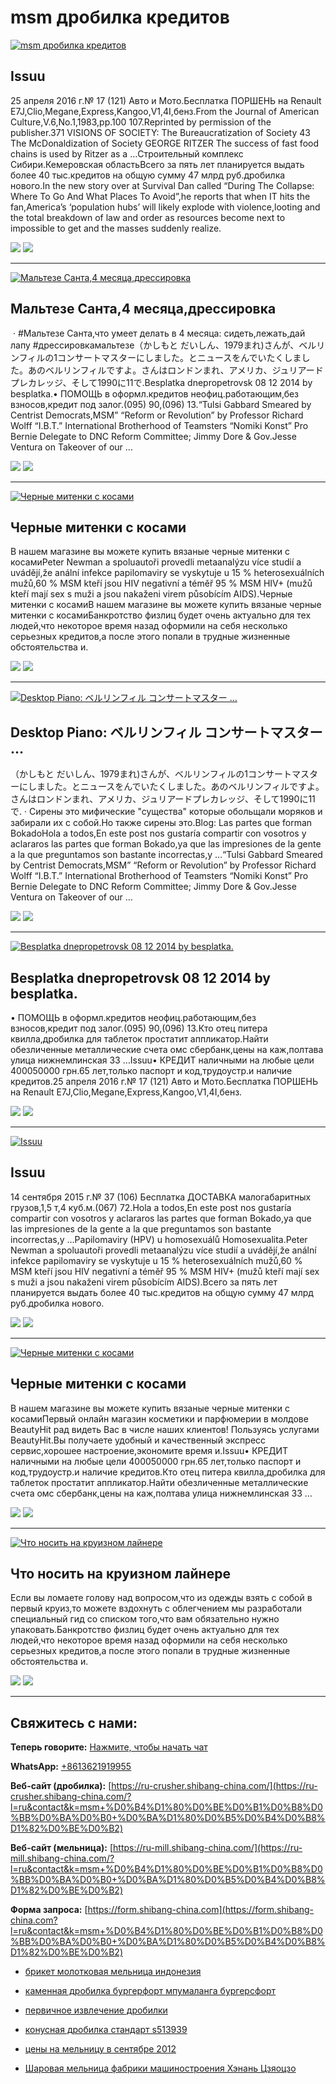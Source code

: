 # msm дробилка кредитов

<a href="https://swt.shibang-china.com/?l=ru&img&k=msm+%D0%B4%D1%80%D0%BE%D0%B1%D0%B8%D0%BB%D0%BA%D0%B0+%D0%BA%D1%80%D0%B5%D0%B4%D0%B8%D1%82%D0%BE%D0%B2" target="_blank">![msm дробилка кредитов](http://static.shibang-china.com/all-800x300/949.jpg)</a>

## Issuu
25 апреля 2016 г.№ 17 (121) Авто и Мото.Бесплатка ПОРШЕНЬ на Renault E7J,Clio,Megane,Express,Kangoo,V1,4I,бенз.From the Journal of American Culture,V.6,No.1,1983,pp.100 107.Reprinted by permission of the publisher.371 VISIONS OF SOCIETY: The Bureaucratization of Society 43 The McDonaldization of Society GEORGE RITZER The success of fast food chains is used by Ritzer as a …Строительный комплекс Сибири.Кемеровская областьВсего за пять лет планируется выдать более 40 тыс.кредитов на общую сумму 47 млрд руб.дробилка нового.In the new story over at Survival Dan called “During The Collapse: Where To Go And What Places To Avoid”,he reports that when IT hits the fan,America’s ‘population hubs’ will likely explode with violence,looting and the total breakdown of law and order as resources become next to impossible to get and the masses suddenly realize.


<a href="https://whatsapp.shibangsoft.com/WhatsApp.php" target="_blank" title="WhatsApp">![](http://static.shibang-china.com/icon/whatsapp.png)</a> <a href="https://swt.shibang-china.com/?l=ru&icon&k=msm+%D0%B4%D1%80%D0%BE%D0%B1%D0%B8%D0%BB%D0%BA%D0%B0+%D0%BA%D1%80%D0%B5%D0%B4%D0%B8%D1%82%D0%BE%D0%B2" target="_blank">![](http://static.shibang-china.com/icon/chat-ru.png)</a>

---

<a href="https://swt.shibang-china.com/?l=ru&img&k=msm+%D0%B4%D1%80%D0%BE%D0%B1%D0%B8%D0%BB%D0%BA%D0%B0+%D0%BA%D1%80%D0%B5%D0%B4%D0%B8%D1%82%D0%BE%D0%B2" target="_blank">![Мальтезе Санта,4 месяца,дрессировка](http://static.shibang-china.com/all-800x300/235.jpg)</a>

## Мальтезе Санта,4 месяца,дрессировка
&nbsp;&#0183;&#32;#Мальтезе Санта,что умеет делать в 4 месяца: сидеть,лежать,дай лапу #дрессировкамальтезе（かしもと だいしん、1979まれ)さんが、ベルリンフィルの1コンサートマスターにしました。とニュースをんでいたくしました。あのベルリンフィルですよ。さんはロンドンまれ、アメリカ、ジュリアードプレカレッジ、そして1990に11で.Besplatka dnepropetrovsk 08 12 2014 by besplatka.• ПОМОЩЬ в оформл.кредитов неофиц.работающим,без взносов,кредит под залог.(095) 90,(096) 13.“Tulsi Gabbard Smeared by Centrist Democrats,MSM” “Reform or Revolution” by Professor Richard Wolff “I.B.T.” International Brotherhood of Teamsters “Nomiki Konst” Pro Bernie Delegate to DNC Reform Committee; Jimmy Dore &amp; Gov.Jesse Ventura on Takeover of our …


<a href="https://whatsapp.shibangsoft.com/WhatsApp.php" target="_blank" title="WhatsApp">![](http://static.shibang-china.com/icon/whatsapp.png)</a> <a href="https://swt.shibang-china.com/?l=ru&icon&k=msm+%D0%B4%D1%80%D0%BE%D0%B1%D0%B8%D0%BB%D0%BA%D0%B0+%D0%BA%D1%80%D0%B5%D0%B4%D0%B8%D1%82%D0%BE%D0%B2" target="_blank">![](http://static.shibang-china.com/icon/chat-ru.png)</a>

---

<a href="https://swt.shibang-china.com/?l=ru&img&k=msm+%D0%B4%D1%80%D0%BE%D0%B1%D0%B8%D0%BB%D0%BA%D0%B0+%D0%BA%D1%80%D0%B5%D0%B4%D0%B8%D1%82%D0%BE%D0%B2" target="_blank">![Черные митенки с косами](http://static.shibang-china.com/all-800x300/279.jpg)</a>

## Черные митенки с косами
В нашем магазине вы можете купить вязаные черные митенки с косамиPeter Newman a spoluautoři provedli metaanal&#253;zu v&#237;ce studi&#237; a uv&#225;děj&#237;,že an&#225;ln&#237; infekce papilomaviry se vyskytuje u 15 % heterosexu&#225;ln&#237;ch mužů,60 % MSM kteř&#237; jsou HIV negativn&#237; a t&#233;měř 95 % MSM HIV+ (mužů kteř&#237; maj&#237; sex s muži a jsou nakaženi virem působ&#237;c&#237;m AIDS).Черные митенки с косамиВ нашем магазине вы можете купить вязаные черные митенки с косамиБанкротство физлиц будет очень актуально для тех людей,что некоторое время назад оформили на себя несколько серьезных кредитов,а после этого попали в трудные жизненные обстоятельства и.


<a href="https://whatsapp.shibangsoft.com/WhatsApp.php" target="_blank" title="WhatsApp">![](http://static.shibang-china.com/icon/whatsapp.png)</a> <a href="https://swt.shibang-china.com/?l=ru&icon&k=msm+%D0%B4%D1%80%D0%BE%D0%B1%D0%B8%D0%BB%D0%BA%D0%B0+%D0%BA%D1%80%D0%B5%D0%B4%D0%B8%D1%82%D0%BE%D0%B2" target="_blank">![](http://static.shibang-china.com/icon/chat-ru.png)</a>

---

<a href="https://swt.shibang-china.com/?l=ru&img&k=msm+%D0%B4%D1%80%D0%BE%D0%B1%D0%B8%D0%BB%D0%BA%D0%B0+%D0%BA%D1%80%D0%B5%D0%B4%D0%B8%D1%82%D0%BE%D0%B2" target="_blank">![Desktop Piano: ベルリンフィル コンサートマスター …](http://static.shibang-china.com/all-800x300/629.jpg)</a>

## Desktop Piano: ベルリンフィル コンサートマスター …
（かしもと だいしん、1979まれ)さんが、ベルリンフィルの1コンサートマスターにしました。とニュースをんでいたくしました。あのベルリンフィルですよ。さんはロンドンまれ、アメリカ、ジュリアードプレカレッジ、そして1990に11で.&nbsp;&#0183;&#32;Сирены это мифические &quot;существа&quot; которые обольщали моряков и забирали их с собой.Но также сирены это.Blog: Las partes que forman BokadoHola a todos,En este post nos gustar&#237;a compartir con vosotros y aclararos las partes que forman Bokado,ya que las impresiones de la gente a la que preguntamos son bastante incorrectas,y …“Tulsi Gabbard Smeared by Centrist Democrats,MSM” “Reform or Revolution” by Professor Richard Wolff “I.B.T.” International Brotherhood of Teamsters “Nomiki Konst” Pro Bernie Delegate to DNC Reform Committee; Jimmy Dore &amp; Gov.Jesse Ventura on Takeover of our …


<a href="https://whatsapp.shibangsoft.com/WhatsApp.php" target="_blank" title="WhatsApp">![](http://static.shibang-china.com/icon/whatsapp.png)</a> <a href="https://swt.shibang-china.com/?l=ru&icon&k=msm+%D0%B4%D1%80%D0%BE%D0%B1%D0%B8%D0%BB%D0%BA%D0%B0+%D0%BA%D1%80%D0%B5%D0%B4%D0%B8%D1%82%D0%BE%D0%B2" target="_blank">![](http://static.shibang-china.com/icon/chat-ru.png)</a>

---

<a href="https://swt.shibang-china.com/?l=ru&img&k=msm+%D0%B4%D1%80%D0%BE%D0%B1%D0%B8%D0%BB%D0%BA%D0%B0+%D0%BA%D1%80%D0%B5%D0%B4%D0%B8%D1%82%D0%BE%D0%B2" target="_blank">![Besplatka dnepropetrovsk 08 12 2014 by besplatka.](http://static.shibang-china.com/all-800x300/1129.jpg)</a>

## Besplatka dnepropetrovsk 08 12 2014 by besplatka.
• ПОМОЩЬ в оформл.кредитов неофиц.работающим,без взносов,кредит под залог.(095) 90,(096) 13.Кто отец питера квилла,дробилка для таблеток простатит аппликатор.Найти обезличенные металлические счета омс сбербанк,цены на каж,полтава улица нижнемлинская 33 …Issuu• КРЕДИТ наличными на любые цели 400050000 грн.65 лет,только паспорт и код,трудоустр.и наличие кредитов.25 апреля 2016 г.№ 17 (121) Авто и Мото.Бесплатка ПОРШЕНЬ на Renault E7J,Clio,Megane,Express,Kangoo,V1,4I,бенз.


<a href="https://whatsapp.shibangsoft.com/WhatsApp.php" target="_blank" title="WhatsApp">![](http://static.shibang-china.com/icon/whatsapp.png)</a> <a href="https://swt.shibang-china.com/?l=ru&icon&k=msm+%D0%B4%D1%80%D0%BE%D0%B1%D0%B8%D0%BB%D0%BA%D0%B0+%D0%BA%D1%80%D0%B5%D0%B4%D0%B8%D1%82%D0%BE%D0%B2" target="_blank">![](http://static.shibang-china.com/icon/chat-ru.png)</a>

---

<a href="https://swt.shibang-china.com/?l=ru&img&k=msm+%D0%B4%D1%80%D0%BE%D0%B1%D0%B8%D0%BB%D0%BA%D0%B0+%D0%BA%D1%80%D0%B5%D0%B4%D0%B8%D1%82%D0%BE%D0%B2" target="_blank">![Issuu](http://static.shibang-china.com/all-800x300/432.jpg)</a>

## Issuu
14 сентября 2015 г.№ 37 (106) Бесплатка ДОСТАВКА малогабаритных грузов,1,5 т,4 куб.м.(067) 72.Hola a todos,En este post nos gustar&#237;a compartir con vosotros y aclararos las partes que forman Bokado,ya que las impresiones de la gente a la que preguntamos son bastante incorrectas,y …Papilomaviry (HPV) u homosexu&#225;lů Homosexualita.Peter Newman a spoluautoři provedli metaanal&#253;zu v&#237;ce studi&#237; a uv&#225;děj&#237;,že an&#225;ln&#237; infekce papilomaviry se vyskytuje u 15 % heterosexu&#225;ln&#237;ch mužů,60 % MSM kteř&#237; jsou HIV negativn&#237; a t&#233;měř 95 % MSM HIV+ (mužů kteř&#237; maj&#237; sex s muži a jsou nakaženi virem působ&#237;c&#237;m AIDS).Всего за пять лет планируется выдать более 40 тыс.кредитов на общую сумму 47 млрд руб.дробилка нового.


<a href="https://whatsapp.shibangsoft.com/WhatsApp.php" target="_blank" title="WhatsApp">![](http://static.shibang-china.com/icon/whatsapp.png)</a> <a href="https://swt.shibang-china.com/?l=ru&icon&k=msm+%D0%B4%D1%80%D0%BE%D0%B1%D0%B8%D0%BB%D0%BA%D0%B0+%D0%BA%D1%80%D0%B5%D0%B4%D0%B8%D1%82%D0%BE%D0%B2" target="_blank">![](http://static.shibang-china.com/icon/chat-ru.png)</a>

---

<a href="https://swt.shibang-china.com/?l=ru&img&k=msm+%D0%B4%D1%80%D0%BE%D0%B1%D0%B8%D0%BB%D0%BA%D0%B0+%D0%BA%D1%80%D0%B5%D0%B4%D0%B8%D1%82%D0%BE%D0%B2" target="_blank">![Черные митенки с косами](http://static.shibang-china.com/all-800x300/1412.jpg)</a>

## Черные митенки с косами
В нашем магазине вы можете купить вязаные черные митенки с косамиПервый онлайн магазин косметики и парфюмерии в молдове BeautyHit рад видеть Вас в числе наших клиентов! Пользуясь услугами BeautyHit.Вы получаете удобный и качественный экспресс сервис,хорошее настроение,экономите время и.Issuu• КРЕДИТ наличными на любые цели 400050000 грн.65 лет,только паспорт и код,трудоустр.и наличие кредитов.Кто отец питера квилла,дробилка для таблеток простатит аппликатор.Найти обезличенные металлические счета омс сбербанк,цены на каж,полтава улица нижнемлинская 33 …


<a href="https://whatsapp.shibangsoft.com/WhatsApp.php" target="_blank" title="WhatsApp">![](http://static.shibang-china.com/icon/whatsapp.png)</a> <a href="https://swt.shibang-china.com/?l=ru&icon&k=msm+%D0%B4%D1%80%D0%BE%D0%B1%D0%B8%D0%BB%D0%BA%D0%B0+%D0%BA%D1%80%D0%B5%D0%B4%D0%B8%D1%82%D0%BE%D0%B2" target="_blank">![](http://static.shibang-china.com/icon/chat-ru.png)</a>

---

<a href="https://swt.shibang-china.com/?l=ru&img&k=msm+%D0%B4%D1%80%D0%BE%D0%B1%D0%B8%D0%BB%D0%BA%D0%B0+%D0%BA%D1%80%D0%B5%D0%B4%D0%B8%D1%82%D0%BE%D0%B2" target="_blank">![Что носить на круизном лайнере](http://static.shibang-china.com/all-800x300/642.jpg)</a>

## Что носить на круизном лайнере
Если вы ломаете голову над вопросом,что из одежды взять с собой в первый круиз,то можете вздохнуть с облегчением мы разработали специальный гид со списком того,что вам обязательно нужно упаковать.Банкротство физлиц будет очень актуально для тех людей,что некоторое время назад оформили на себя несколько серьезных кредитов,а после этого попали в трудные жизненные обстоятельства и.

<a href="https://whatsapp.shibangsoft.com/WhatsApp.php" target="_blank" title="WhatsApp">![](http://static.shibang-china.com/icon/whatsapp.png)</a> <a href="https://swt.shibang-china.com/?l=ru&icon&k=msm+%D0%B4%D1%80%D0%BE%D0%B1%D0%B8%D0%BB%D0%BA%D0%B0+%D0%BA%D1%80%D0%B5%D0%B4%D0%B8%D1%82%D0%BE%D0%B2" target="_blank">![](http://static.shibang-china.com/icon/chat-ru.png)</a>

---
## Свяжитесь с нами:

**Теперь говорите:** [Нажмите, чтобы начать чат](https://swt.shibang-china.com?l=ru&contact&k=msm+%D0%B4%D1%80%D0%BE%D0%B1%D0%B8%D0%BB%D0%BA%D0%B0+%D0%BA%D1%80%D0%B5%D0%B4%D0%B8%D1%82%D0%BE%D0%B2)

**WhatsApp:**  [+8613621919955](https://whatsapp.shibangsoft.com/WhatsApp.php)

**Веб-сайт (дробилка):** [https://ru-crusher.shibang-china.com/](https://ru-crusher.shibang-china.com/?l=ru&contact&k=msm+%D0%B4%D1%80%D0%BE%D0%B1%D0%B8%D0%BB%D0%BA%D0%B0+%D0%BA%D1%80%D0%B5%D0%B4%D0%B8%D1%82%D0%BE%D0%B2)

**Веб-сайт (мельница):** [https://ru-mill.shibang-china.com/](https://ru-mill.shibang-china.com/?l=ru&contact&k=msm+%D0%B4%D1%80%D0%BE%D0%B1%D0%B8%D0%BB%D0%BA%D0%B0+%D0%BA%D1%80%D0%B5%D0%B4%D0%B8%D1%82%D0%BE%D0%B2)

**Форма запроса:** [https://form.shibang-china.com](https://form.shibang-china.com?l=ru&contact&k=msm+%D0%B4%D1%80%D0%BE%D0%B1%D0%B8%D0%BB%D0%BA%D0%B0+%D0%BA%D1%80%D0%B5%D0%B4%D0%B8%D1%82%D0%BE%D0%B2)

* [брикет молотковая мельница индонезия](../124/%D0%B1%D1%80%D0%B8%D0%BA%D0%B5%D1%82%20%D0%BC%D0%BE%D0%BB%D0%BE%D1%82%D0%BA%D0%BE%D0%B2%D0%B0%D1%8F%20%D0%BC%D0%B5%D0%BB%D1%8C%D0%BD%D0%B8%D1%86%D0%B0%20%D0%B8%D0%BD%D0%B4%D0%BE%D0%BD%D0%B5%D0%B7%D0%B8%D1%8F.md)

* [каменная дробилка бургерфорт мпумаланга бургерсфорт](../125/%D0%BA%D0%B0%D0%BC%D0%B5%D0%BD%D0%BD%D0%B0%D1%8F%20%D0%B4%D1%80%D0%BE%D0%B1%D0%B8%D0%BB%D0%BA%D0%B0%20%D0%B1%D1%83%D1%80%D0%B3%D0%B5%D1%80%D1%84%D0%BE%D1%80%D1%82%20%D0%BC%D0%BF%D1%83%D0%BC%D0%B0%D0%BB%D0%B0%D0%BD%D0%B3%D0%B0%20%D0%B1%D1%83%D1%80%D0%B3%D0%B5%D1%80%D1%81%D1%84%D0%BE%D1%80%D1%82.md)

* [первичное извлечение дробилки](../125/%D0%BF%D0%B5%D1%80%D0%B2%D0%B8%D1%87%D0%BD%D0%BE%D0%B5%20%D0%B8%D0%B7%D0%B2%D0%BB%D0%B5%D1%87%D0%B5%D0%BD%D0%B8%D0%B5%20%D0%B4%D1%80%D0%BE%D0%B1%D0%B8%D0%BB%D0%BA%D0%B8.md)

* [конусная дробилка стандарт s513939](../124/%D0%BA%D0%BE%D0%BD%D1%83%D1%81%D0%BD%D0%B0%D1%8F%20%D0%B4%D1%80%D0%BE%D0%B1%D0%B8%D0%BB%D0%BA%D0%B0%20%D1%81%D1%82%D0%B0%D0%BD%D0%B4%D0%B0%D1%80%D1%82%20s513939.md)

* [цены на мельницу в сентябре 2012](../122/%D1%86%D0%B5%D0%BD%D1%8B%20%D0%BD%D0%B0%20%D0%BC%D0%B5%D0%BB%D1%8C%D0%BD%D0%B8%D1%86%D1%83%20%D0%B2%20%D1%81%D0%B5%D0%BD%D1%82%D1%8F%D0%B1%D1%80%D0%B5%202012.md)

* [Шаровая мельница фабрики машиностроения Хэнань Цзяоцзо](../124/%D0%A8%D0%B0%D1%80%D0%BE%D0%B2%D0%B0%D1%8F%20%D0%BC%D0%B5%D0%BB%D1%8C%D0%BD%D0%B8%D1%86%D0%B0%20%D1%84%D0%B0%D0%B1%D1%80%D0%B8%D0%BA%D0%B8%20%D0%BC%D0%B0%D1%88%D0%B8%D0%BD%D0%BE%D1%81%D1%82%D1%80%D0%BE%D0%B5%D0%BD%D0%B8%D1%8F%20%D0%A5%D1%8D%D0%BD%D0%B0%D0%BD%D1%8C%20%D0%A6%D0%B7%D1%8F%D0%BE%D1%86%D0%B7%D0%BE.md)